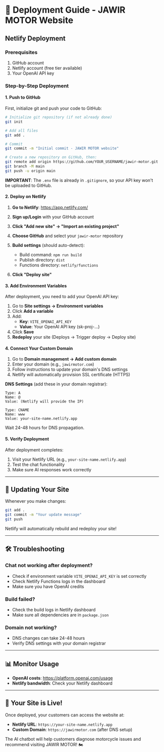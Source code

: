 # 🚀 Deployment Guide - JAWIR MOTOR Website

## Netlify Deployment

### Prerequisites
1. GitHub account
2. Netlify account (free tier available)
3. Your OpenAI API key

### Step-by-Step Deployment

#### 1. Push to GitHub

First, initialize git and push your code to GitHub:

```bash
# Initialize git repository (if not already done)
git init

# Add all files
git add .

# Commit
git commit -m "Initial commit - JAWIR MOTOR website"

# Create a new repository on GitHub, then:
git remote add origin https://github.com/YOUR_USERNAME/jawir-motor.git
git branch -M main
git push -u origin main
```

**IMPORTANT**: The `.env` file is already in `.gitignore`, so your API key won't be uploaded to GitHub.

#### 2. Deploy on Netlify

1. **Go to Netlify**: https://app.netlify.com/
2. **Sign up/Login** with your GitHub account
3. **Click "Add new site" → "Import an existing project"**
4. **Choose GitHub** and select your `jawir-motor` repository
5. **Build settings** (should auto-detect):
   - Build command: `npm run build`
   - Publish directory: `dist`
   - Functions directory: `netlify/functions`

6. **Click "Deploy site"**

#### 3. Add Environment Variables

After deployment, you need to add your OpenAI API key:

1. Go to **Site settings → Environment variables**
2. Click **Add a variable**
3. Add:
   - **Key**: `VITE_OPENAI_API_KEY`
   - **Value**: Your OpenAI API key (sk-proj-...)
4. Click **Save**
5. **Redeploy** your site (Deploys → Trigger deploy → Deploy site)

#### 4. Connect Your Custom Domain

1. Go to **Domain management → Add custom domain**
2. Enter your domain (e.g., `jawirmotor.com`)
3. Follow instructions to update your domain's DNS settings
4. Netlify will automatically provision SSL certificate (HTTPS)

**DNS Settings** (add these in your domain registrar):
```
Type: A
Name: @
Value: (Netlify will provide the IP)

Type: CNAME
Name: www
Value: your-site-name.netlify.app
```

Wait 24-48 hours for DNS propagation.

#### 5. Verify Deployment

After deployment completes:
1. Visit your Netlify URL (e.g., `your-site-name.netlify.app`)
2. Test the chat functionality
3. Make sure AI responses work correctly

---

## 🔧 Updating Your Site

Whenever you make changes:

```bash
git add .
git commit -m "Your update message"
git push
```

Netlify will automatically rebuild and redeploy your site!

---

## 🛠️ Troubleshooting

### Chat not working after deployment?
- Check if environment variable `VITE_OPENAI_API_KEY` is set correctly
- Check Netlify Functions logs in the dashboard
- Make sure you have OpenAI credits

### Build failed?
- Check the build logs in Netlify dashboard
- Make sure all dependencies are in `package.json`

### Domain not working?
- DNS changes can take 24-48 hours
- Verify DNS settings with your domain registrar

---

## 📊 Monitor Usage

- **OpenAI costs**: https://platform.openai.com/usage
- **Netlify bandwidth**: Check your Netlify dashboard

---

## 🎉 Your Site is Live!

Once deployed, your customers can access the website at:
- **Netlify URL**: `https://your-site-name.netlify.app`
- **Custom Domain**: `https://jawirmotor.com` (after DNS setup)

The AI chatbot will help customers diagnose motorcycle issues and recommend visiting JAWIR MOTOR! 🏍️
